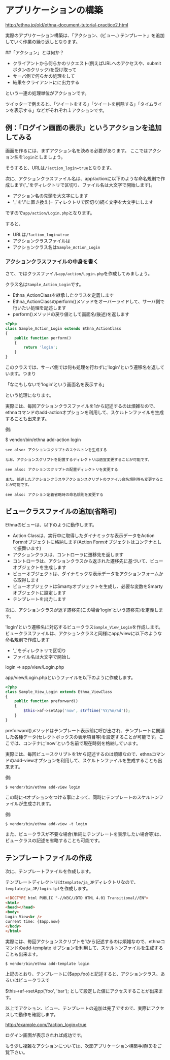 # アプリケーションの構築

http://ethna.jp/old/ethna-document-tutorial-practice2.html

実際のアプリケーション構築は、「アクション、(ビュー、)  テンプレート」を追加していく作業の繰り返しとなります。

##「アクション」とは何か？

* クライアントから何らかのリクエスト(例えばURLへのアクセスや、submitボタンのクリック)を受け取って
* サーバ側で何らかの処理をして
* 結果をクライアントにに出力する

という一連の処理単位がアクションです。

ツイッターで例えると、「ツイートをする」「ツイートを削除する」「タイムラインを表示する」などがそれぞれ１アクションです。

## 例：「ログイン画面の表示」というアクションを追加してみる

画面を作るには、まずアクション名を決める必要があります。
ここではアクション名を`login`としましょう。

そうすると、URLは`/?action_login=true`となります。

次に、アクションクラスファイル名は、app/actionに以下のような命名規則で作成します('_'をディレクトリで区切り、ファイル名は大文字で開始します)。

* アクション名の先頭を大文字にします
* '_'を'/'に置き換え(= ディレクトリで区切り)続く文字を大文字にします

ですので`app/action/Login.php`となります。

すると、

* URLは`/?action_login=true`
* アクションクラスファイルは
* アクションクラス名は`Sample_Action_Login`

###  アクションクラスファイルの中身を書く

さて、ではクラスファイル`app/action/Login.php`を作成してみましょう。

クラス名は`Sample_Action_Login`です。


* Ethna_ActionClassを継承したクラスを定義します
* Ethna_ActionClassのperform()メソッドをオーバーライドして、サーバ側で行いたい処理を記述します
* perform()メソッドの戻り値として画面名(後述)を返します

```php
<?php
class Sample_Action_Login extends Ethna_ActionClass
{
    public function perform()
    {
        return 'login';
    }
}
```

このクラスでは、サーバ側では何も処理を行わずに'login'という遷移名を返しています。つまり

「なにもしないで'login'という画面名を表示する」

という処理になります。

実際には、毎回アクションクラスファイルを1から記述するのは煩雑なので、ethnaコマンドのadd-actionオプションを利用して、スケルトンファイルを生成することも出来ます。

例:

$ vendor/bin/ethna add-action login

```text
see also: アクションスクリプトのスケルトンを生成する

なお、アクションスクリプトを配置するディレクトリは適宜変更することが可能です。

see also: アクションスクリプトの配置ディレクトリを変更する

また、前述したアクションクラスやアクションスクリプトのファイル命名規則等も変更することが可能です。

see also: アクション定義省略時の命名規則を変更する
```

## ビュークラスファイルの追加(省略可)

Ethnaのビューは、以下のように動作します。

* Action Classは、実行中に取得したダイナミックな表示データをAction Formオブジェクトに格納します(Action Formオブジェクトはコンテナとして振舞います)
* アクションクラスは、コントローラに遷移先を返します
* コントローラは、アクションクラスから返された遷移先に基づいて、ビューオブジェクトを生成します
* ビューオブジェクトは、ダイナミックな表示データをアクションフォームから取得します
* ビューオブジェクトはSmartyオブジェクトを生成し、必要な変数をSmartyオブジェクトに設定します
* テンプレートを出力します

次に、アクションクラスが返す遷移先(この場合'login'という遷移先)を定義します。

'login'という遷移名に対応するビュークラス`Sample_View_Login`を作成します。
ビュークラスファイルは、アクションクラスと同様にapp/viewに以下のような命名規則で作成します

* '_'をディレクトリで区切り
* ファイル名は大文字で開始し

login => app/view/Login.php

app/view/Login.phpというファイルを以下のように作成します。

```php
<?php
class Sample_View_Login extends Ethna_ViewClass
{
    public function preforward()
    {
        $this->af->setApp('now', strftime('%Y/%m/%d'));
    }
}
```

preforward()メソッドはテンプレート表示前に呼び出され、テンプレートに関連した各種データ(セレクトボックスの表示項目等)を設定することが可能です。ここでは、コンテナに'now'という名前で現在時刻を格納しています。

実際には、毎回ビュースクリプトを1から記述するのは煩雑なので、ethnaコマンドのadd-viewオプションを利用して、スケルトンファイルを生成することも出来ます。

例:

```
$ vendor/bin/ethna add-view login
```

この時に-tオプションをつける事によって、同時にテンプレートのスケルトンファイルが生成されます。

例:

```
$ vendor/bin/ethna add-view -t login
```

また、ビュークラスが不要な場合(単純にテンプレートを表示したい場合等)は、ビュークラスの記述を省略することも可能です。

## テンプレートファイルの作成

次に、テンプレートファイルを作成します。

テンプレートディレクトリは`template/ja_JP`ディレクトリなので、`template/ja_JP/login.tpl`を作成します。


```html
<!DOCTYPE html PUBLIC "-//W3C//DTD HTML 4.01 Transitional//EN">
<html>
<head></head>
<body>
Login View<br />
current time: {$app.now}
</body>
</html>
```

実際には、毎回アクションスクリプトを1から記述するのは煩雑なので、ethnaコマンドのadd-template オプションを利用して、スケルトンファイルを生成することも出来ます。

```
$ vendor/bin/ethna add-template login
```

上記のとおり、テンプレートに{$app.foo}と記述すると、アクションクラス、あるいはビュークラスで

$this->af->setApp('foo', 'bar');
として設定した値にアクセスすることが出来ます。

以上でアクション、ビュー、テンプレートの追加は完了ですので、実際にアクセスして動作を確認します。

http://example.com/?action_login=true

ログイン画面が表示されれば成功です。


もう少し複雑なアクションについては、次節アプリケーション構築手順(3)をご覧下さい。

